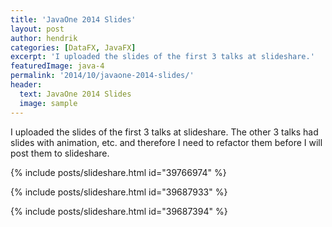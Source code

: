 ```yaml
---
title: 'JavaOne 2014 Slides'
layout: post
author: hendrik
categories: [DataFX, JavaFX]
excerpt: 'I uploaded the slides of the first 3 talks at slideshare.'
featuredImage: java-4
permalink: '2014/10/javaone-2014-slides/'
header:
  text: JavaOne 2014 Slides
  image: sample
---
```

I uploaded the slides of the first 3 talks at slideshare. The other 3 talks had slides with animation, etc. and therefore I need to refactor them before I will post them to slideshare.

{% include posts/slideshare.html id="39766974" %}

{% include posts/slideshare.html id="39687933" %}

{% include posts/slideshare.html id="39687394" %}
